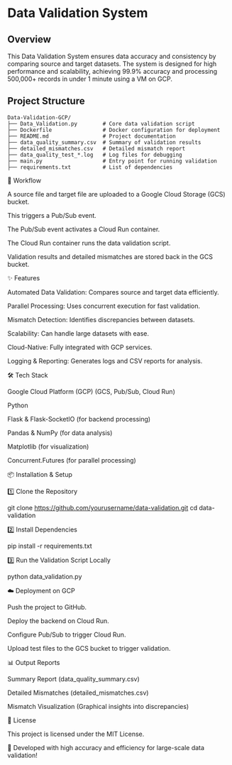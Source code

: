 # Data Validation System

## Overview
This Data Validation System ensures data accuracy and consistency by comparing source and target datasets. The system is designed for high performance and scalability, achieving 99.9% accuracy and processing 500,000+ records in under 1 minute using a VM on GCP.

## Project Structure
```
Data-Validation-GCP/
├── Data_Validation.py        # Core data validation script
├── Dockerfile                # Docker configuration for deployment
├── README.md                 # Project documentation
├── data_quality_summary.csv  # Summary of validation results
├── detailed_mismatches.csv   # Detailed mismatch report
├── data_quality_test_*.log   # Log files for debugging
├── main.py                   # Entry point for running validation            
├── requirements.txt          # List of dependencies
```

🔄 Workflow

A source file and target file are uploaded to a Google Cloud Storage (GCS) bucket.

This triggers a Pub/Sub event.

The Pub/Sub event activates a Cloud Run container.

The Cloud Run container runs the data validation script.

Validation results and detailed mismatches are stored back in the GCS bucket.

✨ Features

Automated Data Validation: Compares source and target data efficiently.

Parallel Processing: Uses concurrent execution for fast validation.

Mismatch Detection: Identifies discrepancies between datasets.

Scalability: Can handle large datasets with ease.

Cloud-Native: Fully integrated with GCP services.

Logging & Reporting: Generates logs and CSV reports for analysis.

🛠️ Tech Stack

Google Cloud Platform (GCP) (GCS, Pub/Sub, Cloud Run)

Python

Flask & Flask-SocketIO (for backend processing)

Pandas & NumPy (for data analysis)

Matplotlib (for visualization)

Concurrent.Futures (for parallel processing)

📦 Installation & Setup

1️⃣ Clone the Repository

git clone https://github.com/yourusername/data-validation.git
cd data-validation

2️⃣ Install Dependencies

pip install -r requirements.txt

3️⃣ Run the Validation Script Locally

python data_validation.py

☁️ Deployment on GCP

Push the project to GitHub.

Deploy the backend on Cloud Run.

Configure Pub/Sub to trigger Cloud Run.

Upload test files to the GCS bucket to trigger validation.

📊 Output Reports

Summary Report (data_quality_summary.csv)

Detailed Mismatches (detailed_mismatches.csv)

Mismatch Visualization (Graphical insights into discrepancies)

📜 License

This project is licensed under the MIT License.

🚀 Developed with high accuracy and efficiency for large-scale data validation!
